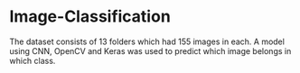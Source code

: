 # Image-Classification
The dataset consists of 13 folders which had 155 images in each. A model using CNN, OpenCV and Keras was used to predict which image belongs in which class.
